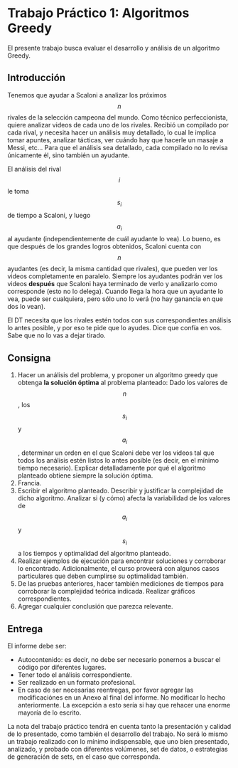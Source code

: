# Trabajo Práctico 1: Algoritmos Greedy

El presente trabajo busca evaluar el desarrollo y análisis de un algoritmo Greedy. 

## Introducción

Tenemos que ayudar a Scaloni a analizar los próximos $$n$$ rivales de la selección
campeona del mundo. Como técnico perfeccionista, quiere analizar videos de 
cada uno de los rivales. Recibió un compilado por cada rival, y necesita hacer un
análisis muy detallado, lo cual le implica tomar apuntes, analizar tácticas, ver
cuándo hay que hacerle un masaje a Messi, etc... Para que el análisis sea 
detallado, cada compilado no lo revisa únicamente él, sino también un ayudante. 

El análisis del rival $$i$$ le toma $$s_i$$ de tiempo a Scaloni, y luego $$a_i$$ al 
ayudante (independientemente de cuál ayudante lo vea). Lo bueno, es que
después de los grandes logros obtenidos, Scaloni cuenta con $$n$$ ayudantes (es
decir, la misma cantidad que rivales), que pueden ver los videos completamente 
en paralelo. Siempre los ayudantes podrán ver los videos **después** que Scaloni haya
terminado de verlo y analizarlo como corresponde (esto no lo delega). Cuando
llega la hora que un ayudante lo vea, puede ser cualquiera, pero sólo uno lo verá
(no hay ganancia en que dos lo vean). 

El DT necesita que los rivales estén todos con sus correspondientes análisis lo antes
posible, y por eso te pide que lo ayudes. Dice que confía en vos. Sabe que no lo 
vas a dejar tirado. 


## Consigna

1. Hacer un análisis del problema, y proponer un algoritmo greedy que obtenga **la solución óptima** al problema planteado: Dado los valores de $$n$$, los $$s_i$$ y $$a_i$$, determinar un orden en el que
Scaloni debe ver los videos tal que todos los análisis estén listos lo antes posible (es decir, en el mínimo tiempo necesario). Explicar detalladamente por qué el algoritmo planteado obtiene siempre la solución óptima. 
2. Francia. 
3. Escribir el algoritmo planteado. Describir y justificar la complejidad de dicho algoritmo. Analizar si (y cómo) afecta la variabilidad de los valores de $$a_i$$ y $$s_i$$ a los tiempos y optimalidad del algoritmo planteado. 
4. Realizar ejemplos de ejecución para encontrar soluciones y corroborar lo encontrado. Adicionalmente, el curso proveerá con algunos casos particulares que deben cumplirse su optimalidad también. 
5. De las pruebas anteriores, hacer también mediciones de tiempos para corroborar la complejidad teórica indicada. Realizar gráficos correspondientes. 
6. Agregar cualquier conclusión que parezca relevante.  

## Entrega

El informe debe ser:
* Autocontenido: es decir, no debe ser necesario ponernos a buscar
el código por diferentes lugares.
* Tener todo el análisis correspondiente. 
* Ser realizado en un formato profesional.
* En caso de ser necesarias reentregas, por favor agregar las modificaciónes en un Anexo al final del informe. No modificar lo hecho anteriormente.
La excepción a esto sería si hay que rehacer una enorme mayoría de lo escrito. 

La nota del trabajo práctico tendrá en cuenta tanto la presentación y calidad de lo presentado, 
como también el desarrollo del trabajo. No será lo mismo un trabajo realizado con lo mínimo
indispensable, que uno bien presentado, analizado, y probado con diferentes volúmenes, set de 
datos, o estrategias de generación de sets, en el caso que corresponda. 
